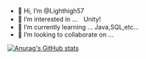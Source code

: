 - 👋 Hi, I’m @Lighthigh57
- 👀 I’m interested in ...　Unity!
- 🌱 I’m currently learning ... Java,SQL,etc...
- 💞️ I’m looking to collaborate on ...

[![Anurag's GitHub stats](https://github-readme-stats.vercel.app/api?username=lighthigh57)](https://github.com/anuraghazra/github-readme-stats)

<!---
Lighthigh57/Lighthigh57 is a ✨ special ✨ repository because its `README.md` (this file) appears on your GitHub profile.
You can click the Preview link to take a look at your changes.
--->
